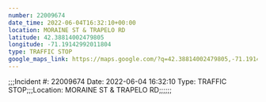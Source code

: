 ```yaml
---
number: 22009674
date_time: 2022-06-04T16:32:10+00:00
location: MORAINE ST & TRAPELO RD
latitude: 42.38814002479805
longitude: -71.19142992011804
type: TRAFFIC STOP
google_maps_link: https://maps.google.com/?q=42.38814002479805,-71.19142992011804
---
```


;;;Incident #: 22009674   Date: 2022-06-04 16:32:10   Type: TRAFFIC STOP;;;Location: MORAINE ST & TRAPELO RD;;;;;;
